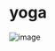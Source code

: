 # yoga
![image](https://user-images.githubusercontent.com/97290356/196076566-49072d74-c43c-4db1-a1ea-0848016075ee.png)
